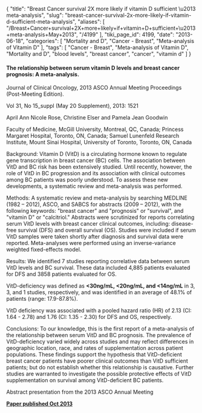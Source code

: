 {
    "title": "Breast Cancer survival 2X more likely if vitamin D sufficient \u2013 meta-analysis",
    "slug": "breast-cancer-survival-2x-more-likely-if-vitamin-d-sufficient-meta-analysis",
    "aliases": [
        "/Breast+Cancer+survival+2X+more+likely+if+vitamin+D+sufficient+\u2013+meta-analysis+May+2013",
        "/4199"
    ],
    "tiki_page_id": 4199,
    "date": "2013-06-18",
    "categories": [
        "Mortality and D",
        "Cancer - Breast",
        "Meta-analysis of Vitamin D"
    ],
    "tags": [
        "Cancer - Breast",
        "Meta-analysis of Vitamin D",
        "Mortality and D",
        "blood levels",
        "breast cancer",
        "cancer",
        "vitamin d"
    ]
}


#### The relationship between serum vitamin D levels and breast cancer prognosis: A meta-analysis.

Journal of Clinical Oncology, 2013 ASCO Annual Meeting Proceedings (Post-Meeting Edition).

Vol 31, No 15_suppl (May 20 Supplement), 2013: 1521

April Ann Nicole Rose, Christine Elser and Pamela Jean Goodwin

Faculty of Medicine, McGill University, Montreal, QC, Canada; Princess Margaret Hospital, Toronto, ON, Canada; Samuel Lunenfeld Research Institute, Mount Sinai Hospital, University of Toronto, Toronto, ON, Canada

Background: Vitamin D (VitD) is a circulating hormone known to regulate gene transcription in breast cancer (BC) cells. The association between VitD and BC risk has been extensively studied. Until recently, however, the role of VitD in BC progression and its association with clinical outcomes among BC patients was poorly understood. To assess these new developments, a systematic review and meta-analysis was performed. 

Methods: A systematic review and meta-analysis by searching MEDLINE (1982 – 2012), ASCO, and SABCS for abstracts (2009 – 2012), with the following keywords: "breast cancer" and "prognosis" or "survival", and "vitamin D" or "calcitriol." Abstracts were scrutinized for reports correlating serum VitD levels with breast cancer clinical outcomes, including: disease-free survival (DFS) and overall survival (OS). Studies were included if serum VitD samples were taken shortly after diagnosis and survival data were reported. Meta-analyses were performed using an inverse-variance weighted fixed-effects model. 

Results: We identified 7 studies reporting correlative data between serum VitD levels and BC survival. These data included 4,885 patients evaluated for DFS and 3858 patients evaluated for OS. 

VitD-deficiency was defined as  **<30ng/mL, <20ng/mL, and <14ng/mL**  in 3, 3, and 1 studies, respectively, and was identified in an average of 48.1% of patients (range: 17.9-87.8%). 

VitD deficiency was associated with a pooled hazard ratio (HR) of 2.13 (CI: 1.64 - 2.78) and 1.76 (CI: 1.35 - 2.30) for DFS and OS, respectively. 

Conclusions: To our knowledge, this is the first report of a meta-analysis of the relationship between serum VitD and BC prognosis. The prevalence of VitD-deficiency varied widely across studies and may reflect differences in geographic location, race, and rates of supplementation across patient populations. These findings support the hypothesis that VitD-deficient breast cancer patients have poorer clinical outcomes than VitD sufficient patients; but do not establish whether this relationship is causative. Further studies are warranted to investigate the possible protective effects of VitD supplementation on survival among VitD-deficient BC patients.

Abstract presentation from the 2013 ASCO Annual Meeting

 **[Paper published Oct 2013](http://www.ncbi.nlm.nih.gov/pubmed/?term=24104883)**